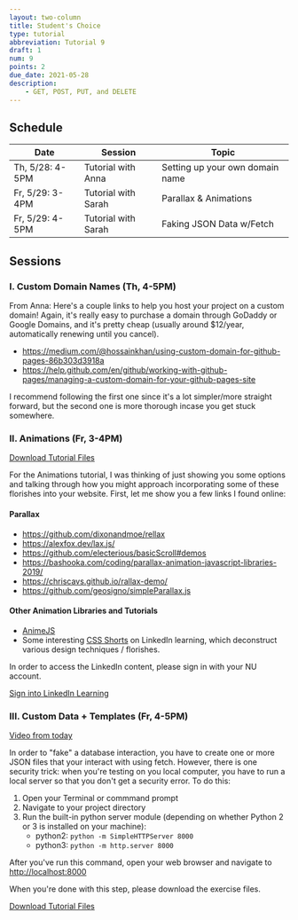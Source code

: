 ```yaml
---
layout: two-column
title: Student's Choice
type: tutorial
abbreviation: Tutorial 9
draft: 1
num: 9
points: 2
due_date: 2021-05-28
description:
    - GET, POST, PUT, and DELETE
---
```


## Schedule

| Date | Session | Topic |
|--|--|--|
| Th, 5/28: 4-5PM | Tutorial with Anna | Setting up your own domain name |
| Fr, 5/29: 3-4PM | Tutorial with Sarah | Parallax & Animations |
| Fr, 5/29: 4-5PM | Tutorial with Sarah | Faking JSON Data w/Fetch |

## Sessions

### I.  Custom Domain Names (Th, 4-5PM)
From Anna: Here's a couple links to help you host your project on a custom domain! Again, it's really easy to purchase a domain through GoDaddy or Google Domains, and it's pretty cheap (usually around $12/year, automatically renewing until you cancel).

* <a href="https://medium.com/@hossainkhan/using-custom-domain-for-github-pages-86b303d3918a" target="_blank">https://medium.com/@hossainkhan/using-custom-domain-for-github-pages-86b303d3918a</a>
* <a href="https://medium.com/@hossainkhan/using-custom-domain-for-github-pages-86b303d3918a" target="_blank">https://help.github.com/en/github/working-with-github-pages/managing-a-custom-domain-for-your-github-pages-site</a>

I recommend following the first one since it's a lot simpler/more straight forward, but the second one is more thorough incase you get stuck somewhere.

### II. Animations (Fr, 3-4PM)

<a href="/spring2021/course-files/tutorials/tutorial08.zip" class="nu-button">Download Tutorial Files <i class="fas fa-download"></i></a> 

For the Animations tutorial, I was thinking of just showing you some options and talking through how you might approach incorporating some of these florishes into your website. First, let me show you a few links I found online:

#### Parallax
* <a href="https://github.com/dixonandmoe/rellax" target="_blank">https://github.com/dixonandmoe/rellax</a>
* <a href="https://alexfox.dev/lax.js/" target="_blank">https://alexfox.dev/lax.js/</a>
* <a href="https://github.com/electerious/basicScroll#demos" target="_blank">https://github.com/electerious/basicScroll#demos</a>
* <a href="https://bashooka.com/coding/parallax-animation-javascript" target="_blank">https://bashooka.com/coding/parallax-animation-javascript-libraries-2019/</a>
* <a href="https://chriscavs.github.io/rallax-demo/" target="_blank">https://chriscavs.github.io/rallax-demo/</a>
* <a href="https://github.com/geosigno/simpleParallax.js" target="_blank">https://github.com/geosigno/simpleParallax.js</a>

#### Other Animation Libraries and Tutorials
* <a href="https://github.com/juliangarnier/anime#getting-started" target="_blank">AnimeJS</a>
* Some interesting <a href="https://www.linkedin.com/learning/css-shorts/welcome?u=75814418" target="_blank">CSS Shorts</a> on LinkedIn learning, which deconstruct various design techniques / florishes.

In order to access the LinkedIn content, please sign in with your NU account.

<a class="nu-button" href="https://www.linkedin.com/checkpoint/enterprise/login/75814418?application=learning" target="blank">
    Sign into LinkedIn Learning <i class="fas fa-external-link-alt" aria-hidden="true"></i>
</a>



### III. Custom Data + Templates (Fr, 4-5PM)
<a href="https://northwestern.zoom.us/rec/share/x-BIFrHa1FxIbqvj8V7PZqQxXaj6T6a81igf_PsFy0iIDW9SKREzT3i-oDgeRZsz?startTime=1590786049000" target="_blank">Video from today</a>

In order to "fake" a database interaction, you have to create one or more JSON files that your interact with using fetch. However, there is one security trick: when you're testing on you local computer, you have to run a local server so that you don't get a security error. To do this:

1. Open your Terminal or commmand prompt
2. Navigate to your project directory
3. Run the built-in python server module (depending on whether Python 2 or 3 is installed on your machine):
   * python2: `python -m SimpleHTTPServer 8000`
   * python3: `python -m http.server 8000`

After you've run this command, open your web browser and navigate to <a href="http://localhost:8000" target="_blank">http://localhost:8000</a>

When you're done with this step, please download the exercise files.

<a href="/spring2021/course-files/tutorials/tutorial08.zip" class="nu-button">Download Tutorial Files <i class="fas fa-download"></i></a> 